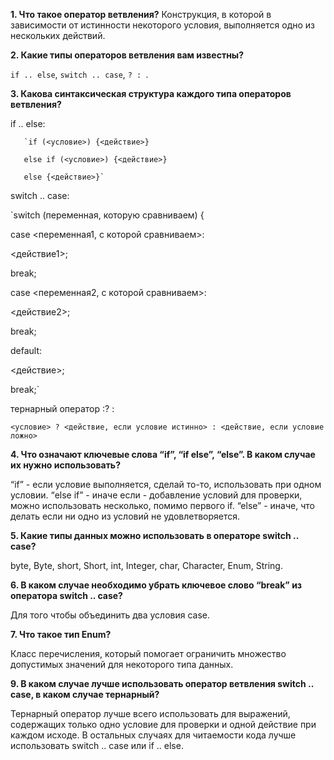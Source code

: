 **1. Что такое оператор ветвления?**
Конструкция, в которой в зависимости от истинности некоторого условия, выполняется одно из нескольких действий.

**2. Какие типы операторов ветвления вам известны?**

`if .. else`, `switch .. case`, `? : `.

**3. Какова синтаксическая структура каждого типа операторов ветвления?**

if .. else: 

       `if (<условие>) {<действие>}
       
       else if (<условие>) {<действие>}
       
       else {<действие>}`
       
switch .. case: 

`switch (переменная, которую сравниваем) {

case <переменная1, с которой сравниваем>:

<действие1>;

break;

case <переменная2, с которой сравниваем>:

<действие2>;

break;

default:

<действие>;

break;`

        
тернарный оператор :? : 

`<условие> ? <действие, если условие истинно> : <действие, если условие ложно>`

**4. Что означают ключевые слова “if”, “if else”, “else”. В каком случае их нужно использовать?**

“if” - если условие выполняется, сделай то-то, использовать при одном условии.
“else if” -  иначе если - добавление условий для проверки, можно использовать несколько, помимо первого if.
“else” - иначе, что делать если ни одно из условий не удовлетворяется.

**5. Какие типы данных можно использовать в операторе switch .. case?**

byte, Byte, short, Short, int, Integer, char, Character, Enum, String.

**6. В каком случае необходимо убрать ключевое слово “break” из оператора switch .. case?**

Для того чтобы объединить два условия case.

**7. Что такое тип Enum?**

Класс перечисления, который помогает ограничить множество допустимых значений для некоторого типа данных.

**9. В каком случае лучше использовать оператор ветвления switch .. case, в каком случае тернарный?**

Тернарный оператор лучше всего использовать для выражений, содержащих только одно условие для проверки и одной действие при каждом исходе. В остальных случаях для читаемости кода лучше использовать switch .. case или if .. else.
